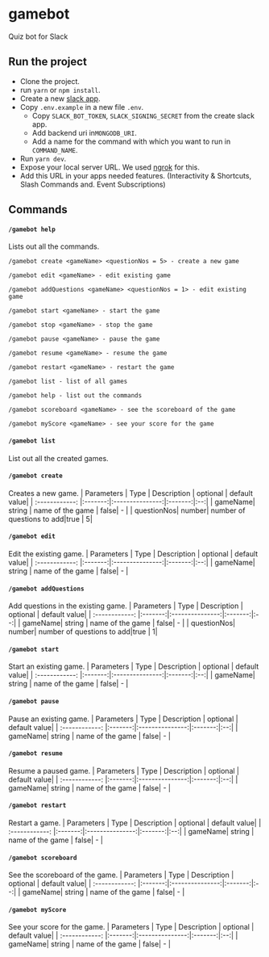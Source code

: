 
# gamebot

Quiz bot for Slack

## Run the project

- Clone the project.
- run `yarn` or `npm install`.
-  Create a new [slack app](https://api.slack.com/apps).
-  Copy `.env.example` in a new file `.env`.
	-  Copy  `SLACK_BOT_TOKEN`, `SLACK_SIGNING_SECRET` from the create slack app.
	-  Add backend uri in`MONGODB_URI`. 
	- Add a name for the command with which you want to run in `COMMAND_NAME`.
- Run `yarn dev`.
-  Expose your local server URL. We used [ngrok](https://ngrok.com/) for this.
- Add this URL in your apps needed features. (Interactivity & Shortcuts, Slash Commands and. Event Subscriptions)

## Commands

#### `/gamebot help` 
Lists out all the commands.
```
/gamebot create <gameName> <questionNos = 5> - create a new game

/gamebot edit <gameName> - edit existing game

/gamebot addQuestions <gameName> <questionNos = 1> - edit existing game

/gamebot start <gameName> - start the game

/gamebot stop <gameName> - stop the game

/gamebot pause <gameName> - pause the game

/gamebot resume <gameName> - resume the game

/gamebot restart <gameName> - restart the game

/gamebot list - list of all games

/gamebot help - list out the commands

/gamebot scoreboard <gameName> - see the scoreboard of the game

/gamebot myScore <gameName> - see your score for the game

```
#### `/gamebot list` 
List out all the created games.

#### `/gamebot create` 
Creates a new game.
| Parameters  | Type | Description  | optional |  default value| 
| :------------: |:-------:|:---------------:|:-------:|:--:|
| gameName| string | name of the game | false| - | 
| questionNos| number| number of questions to add|true | 5| 

#### `/gamebot edit` 
Edit the existing game.
| Parameters  | Type | Description  | optional |  default value| 
| :------------: |:-------:|:---------------:|:-------:|:--:|
| gameName| string | name of the game | false| - | 

#### `/gamebot addQuestions` 
Add questions in the existing game.
| Parameters  | Type | Description  | optional |  default value| 
| :------------: |:-------:|:---------------:|:-------:|:--:|
| gameName| string | name of the game | false| - | 
| questionNos| number| number of questions to add|true | 1| 

#### `/gamebot start` 
Start an existing game.
| Parameters  | Type | Description  | optional |  default value| 
| :------------: |:-------:|:---------------:|:-------:|:--:|
| gameName| string | name of the game | false| - | 

#### `/gamebot pause` 
Pause an existing game.
| Parameters  | Type | Description  | optional |  default value| 
| :------------: |:-------:|:---------------:|:-------:|:--:|
| gameName| string | name of the game | false| - | 


#### `/gamebot resume` 
Resume a paused game.
| Parameters  | Type | Description  | optional |  default value| 
| :------------: |:-------:|:---------------:|:-------:|:--:|
| gameName| string | name of the game | false| - | 

#### `/gamebot restart` 
Restart a game.
| Parameters  | Type | Description  | optional |  default value| 
| :------------: |:-------:|:---------------:|:-------:|:--:|
| gameName| string | name of the game | false| - | 


#### `/gamebot scoreboard` 
See the scoreboard of the game.
| Parameters  | Type | Description  | optional |  default value| 
| :------------: |:-------:|:---------------:|:-------:|:--:|
| gameName| string | name of the game | false| - | 


#### `/gamebot myScore` 
See your score for the game.
| Parameters  | Type | Description  | optional |  default value| 
| :------------: |:-------:|:---------------:|:-------:|:--:|
| gameName| string | name of the game | false| - | 
